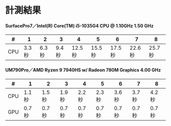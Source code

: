 # 計測結果

#### SurfacePro7／Intel(R) Core(TM) i5-1035G4 CPU @ 1.10GHz   1.50 GHz

| #    | 1     | 2     | 3     | 4      | 5      | 6      | 7      | 8      |
| ---- | ----- | ----- | ----- | ------ | ------ | ------ | ------ | ------ |
| CPU  | 3.3秒 | 6.3秒 | 9.4秒 | 12.5秒 | 15.5秒 | 17.5秒 | 22.6秒 | 25.7秒 |

#### UM790Pro／AMD Ryzen 9 7940HS w/ Radeon 780M Graphics 4.00 GHz

| #    | 1     | 2     | 3     | 4     | 5     | 6     | 7     | 8     |
| ---- | ----- | ----- | ----- | ----- | ----- | ----- | ----- | ----- |
| CPU  | 1.1秒 | 1.5秒 | 1.9秒 | 2.2秒 | 2.3秒 | 3.6秒 | 3.7秒 | 4.2秒 |
| GPU  | 0.7秒 | 0.7秒 | 0.7秒 | 0.7秒 | 0.7秒 | 0.7秒 | 0.7秒 | 0.7秒 |